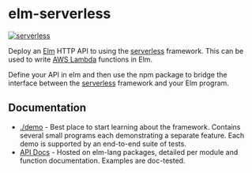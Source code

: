 # elm-serverless

[![serverless](http://public.serverless.com/badges/v3.svg)](http://www.serverless.com)

Deploy an [Elm][] HTTP API to using the [serverless][] framework. This can be used to write [AWS Lambda][] functions in Elm.

Define your API in elm and then use the npm package to bridge the interface between the [serverless][] framework and your Elm program.

## Documentation

* [./demo][] - Best place to start learning about the framework. Contains several small programs each demonstrating a separate feature. Each demo is supported by an end-to-end suite of tests.
* [API Docs][] - Hosted on elm-lang packages, detailed per module and function documentation. Examples are doc-tested.

[elm]:http://elm-lang.org/
[serverless]:https://serverless.com/
[API Docs]:http://package.elm-lang.org/packages/the-sett/elm-serverless/latest/Serverless
[./demo]:https://github.com/the-sett/elm-serverless/blob/master/demo

[AWS Lambda handler]:http://docs.aws.amazon.com/lambda/latest/dg/nodejs-prog-model-handler.html
[AWS Lambda]:https://aws.amazon.com/lambda
